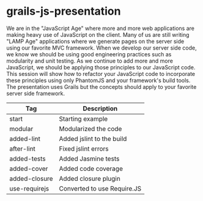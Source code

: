 grails-js-presentation
======================

We are in the "JavaScript Age" where more and more web applications are making heavy use of JavaScript on the client. Many of us are still writing "LAMP Age" applications where we generate pages on the server side using our favorite MVC framework. When we develop our server side code, we know we should be using good engineering practices such as modularity and unit testing.  As we continue to add more and more JavaScript, we should be applying those principles to our JavaScript code.  This session will show how to refactor your JavaScript code to incorporate these principles using only PhantomJS and your framework's build tools.  The presentation uses Grails but the concepts should apply to your favorite server side framework.

Tag           | Description
------------- | -----------
start         | Starting example
modular       | Modularized the code
added-lint    | Added jslint to the build
after-lint    | Fixed jslint errors
added-tests   | Added Jasmine tests
added-cover   | Added code coverage
added-closure | Added closure plugin
use-requirejs | Converted to use Require.JS

